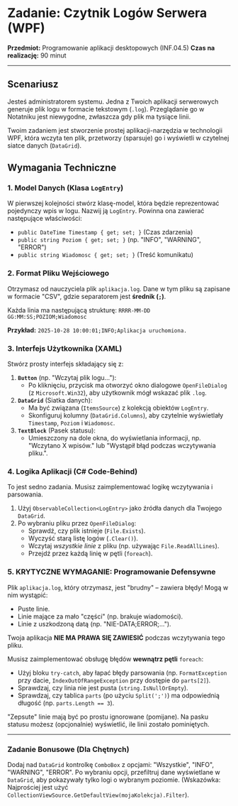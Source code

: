 # Zadanie: Czytnik Logów Serwera (WPF)

**Przedmiot:** Programowanie aplikacji desktopowych (INF.04.5)
**Czas na realizację:** 90 minut

---

## Scenariusz

Jesteś administratorem systemu. Jedna z Twoich aplikacji serwerowych generuje plik logu w formacie tekstowym (`.log`). Przeglądanie go w Notatniku jest niewygodne, zwłaszcza gdy plik ma tysiące linii.

Twoim zadaniem jest stworzenie prostej aplikacji-narzędzia w technologii WPF, która wczyta ten plik, przetworzy (sparsuje) go i wyświetli w czytelnej siatce danych (`DataGrid`).

## Wymagania Techniczne

### 1. Model Danych (Klasa `LogEntry`)

W pierwszej kolejności stwórz klasę-model, która będzie reprezentować pojedynczy wpis w logu. Nazwij ją `LogEntry`. Powinna ona zawierać następujące właściwości:

* `public DateTime Timestamp { get; set; }` (Czas zdarzenia)
* `public string Poziom { get; set; }` (np. "INFO", "WARNING", "ERROR")
* `public string Wiadomosc { get; set; }` (Treść komunikatu)

### 2. Format Pliku Wejściowego

Otrzymasz od nauczyciela plik `aplikacja.log`. Dane w tym pliku są zapisane w formacie "CSV", gdzie separatorem jest **średnik (`;`)**.

Każda linia ma następującą strukturę:
`RRRR-MM-DD GG:MM:SS;POZIOM;Wiadomosc`

**Przykład:**
`2025-10-28 10:00:01;INFO;Aplikacja uruchomiona.`

### 3. Interfejs Użytkownika (XAML)

Stwórz prosty interfejs składający się z:

1.  **`Button`** (np. "Wczytaj plik logu..."):
    * Po kliknięciu, przycisk ma otworzyć okno dialogowe `OpenFileDialog` (z `Microsoft.Win32`), aby użytkownik mógł wskazać plik `.log`.
2.  **`DataGrid`** (Siatka danych):
    * Ma być związana (`ItemsSource`) z kolekcją obiektów `LogEntry`.
    * Skonfiguruj kolumny (`DataGrid.Columns`), aby czytelnie wyświetlały `Timestamp`, `Poziom` i `Wiadomosc`.
3.  **`TextBlock`** (Pasek statusu):
    * Umieszczony na dole okna, do wyświetlania informacji, np. "Wczytano X wpisów." lub "Wystąpił błąd podczas wczytywania pliku.".

### 4. Logika Aplikacji (C# Code-Behind)

To jest sedno zadania. Musisz zaimplementować logikę wczytywania i parsowania.

1.  Użyj `ObservableCollection<LogEntry>` jako źródła danych dla Twojego `DataGrid`.
2.  Po wybraniu pliku przez `OpenFileDialog`:
    * Sprawdź, czy plik istnieje (`File.Exists`).
    * Wyczyść starą listę logów (`.Clear()`).
    * Wczytaj *wszystkie linie* z pliku (np. używając `File.ReadAllLines`).
    * Przejdź przez każdą linię w pętli (`foreach`).

### 5. KRYTYCZNE WYMAGANIE: Programowanie Defensywne

Plik `aplikacja.log`, który otrzymasz, jest "brudny" – zawiera błędy! Mogą w nim wystąpić:
* Puste linie.
* Linie mające za mało "części" (np. brakuje wiadomości).
* Linie z uszkodzoną datą (np. "NIE-DATA;ERROR;...").

Twoja aplikacja **NIE MA PRAWA SIĘ ZAWIESIĆ** podczas wczytywania tego pliku.

Musisz zaimplementować obsługę błędów **wewnątrz pętli** `foreach`:
* Użyj bloku `try-catch`, aby łapać błędy parsowania (np. `FormatException` przy dacie, `IndexOutOfRangeException` przy dostępie do `parts[2]`).
* Sprawdzaj, czy linia nie jest pusta (`string.IsNullOrEmpty`).
* Sprawdzaj, czy tablica `parts` (po użyciu `Split(';')`) ma odpowiednią długość (np. `parts.Length == 3`).

"Zepsute" linie mają być po prostu ignorowane (pomijane). Na pasku statusu możesz (opcjonalnie) wyświetlić, ile linii zostało pominiętych.

---

### Zadanie Bonusowe (Dla Chętnych)

Dodaj nad `DataGrid` kontrolkę `ComboBox` z opcjami: "Wszystkie", "INFO", "WARNING", "ERROR". Po wybraniu opcji, przefiltruj dane wyświetlane w `DataGrid`, aby pokazywały tylko logi o wybranym poziomie.
(Wskazówka: Najprościej jest użyć `CollectionViewSource.GetDefaultView(mojaKolekcja).Filter`).
```eof
